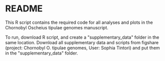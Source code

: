 # README

This R script contains the required code for all analyses and plots in the Chornobyl Oscheius tipulae genomes manuscript. 

To run, download R script, and create a "supplementary_data" folder in the same location. Download all supplementary data and scripts from figshare (project: Chornobyl O. tipulae genomes, User: Sophia Tintori) and put them in the "supplementary_data" folder.
